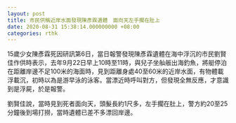 ```yaml
---
layout: post
title: 市民供稱近岸水面發現陳彥霖遺體　面向天左手擱在肚上
date: 2020-08-31 15:38:14.000000000 +08:00
categories: rthk
---
```


15歲少女陳彥霖死因研訊第6日，當日報警發現陳彥霖遺體在海中浮沉的市民劉賢佳作供時表示，去年9月22日早上10時至11時，與兒子坐舢舨出海釣魚，將艇停泊在距離岸邊不足100米的海面時，見到距離身處40至60米的近岸水面，有物體載浮載沉，初時以為是游早泳的泳客。當漂近時呼叫對方，但發現全無反應，才意識到是浮屍，於是報警。

劉賢佳說，當時見到死者面向天，頭髮長約1尺多，左手擱在肚上，警方約20至25分鐘後到場打撈，當時遺體已差不多漂回岸邊。
